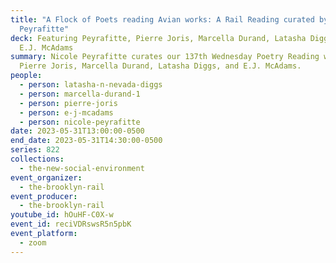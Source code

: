 ```yaml
---
title: "A Flock of Poets reading Avian works: A Rail Reading curated by Nicole
  Peyrafitte"
deck: Featuring Peyrafitte, Pierre Joris, Marcella Durand, Latasha Diggs, and
  E.J. McAdams
summary: Nicole Peyrafitte curates our 137th Wednesday Poetry Reading with
  Pierre Joris, Marcella Durand, Latasha Diggs, and E.J. McAdams.
people:
  - person: latasha-n-nevada-diggs
  - person: marcella-durand-1
  - person: pierre-joris
  - person: e-j-mcadams
  - person: nicole-peyrafitte
date: 2023-05-31T13:00:00-0500
end_date: 2023-05-31T14:30:00-0500
series: 822
collections:
  - the-new-social-environment
event_organizer:
  - the-brooklyn-rail
event_producer:
  - the-brooklyn-rail
youtube_id: hOuHF-C0X-w
event_id: reciVDRswsR5n5pbK
event_platform:
  - zoom
---
```

